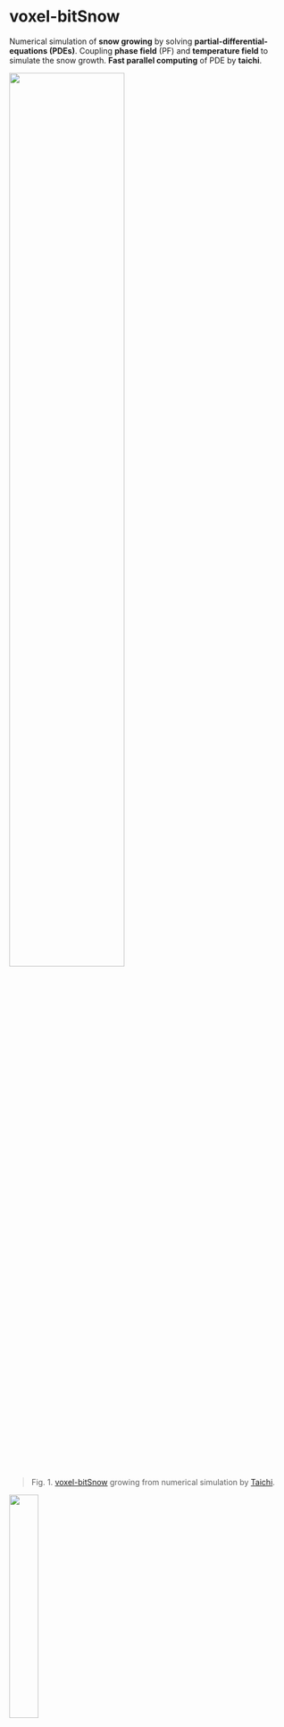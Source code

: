 # <a name="title">voxel-bitSnow</a>

Numerical simulation of **snow growing** by solving **partial-differential-equations (PDEs)**. Coupling **phase field** (PF) and **temperature field** to simulate the snow growth. **Fast parallel computing** of PDE by **taichi**.

<p align="left">
<img src="https://lh3.googleusercontent.com/gp_mebbK7wEasexbIoSj9IA4eAEoEp9TpubWbcXQkvvoto3iBRcCqa2btUOH72GUndLhf9uglRBXV3BO82GakkzRijnG_vFYGCvW=s0" width="64%" align="center"></img>
</p> 


> Fig. 1. [voxel-bitSnow](https://opensea.io/assets/0x495f947276749ce646f68ac8c248420045cb7b5e/5025769837641590739412139785757932472560744325011754290274748814264725667841/) growing from numerical simulation by [Taichi](https://github.com/taichi-dev/taichi). 


<p align="left">
<img src="https://github.com/mo-hanxuan/Snow-Dendrite-Growth/blob/main/README.assets/snow_512x512.gif?raw=true" width="32%" align="center"></img>
</p> 



> Fig. 2. [bitSnow growing with 6-fold symmetry](https://opensea.io/assets/0x495f947276749ce646f68ac8c248420045cb7b5e/5025769837641590739412139785757932472560744325011754290274748799971074506753): Simulation of snow growing by solving partial-differential-equations (PDEs). **Coupling phase field (PF) and temperature field to simulate the snow growth.** Fast **parallel computing** of partial differential equation (PDE) by **taichi**. For more info, refer to [https://github.com/mo-hanxuan/Snow-Dendrite-Growth](https://github.com/mo-hanxuan/Snow-Dendrite-Growth).

## Basic ideas
Coupling between **phase field** and **temperature field**, where

1. Phase field solves spatial distribution of solid (snow) and liquid, which considers:

   + anisotropic interface energy

   + temperature-dependent chemical-potential

2. Temperature field, which considers:

   + heat conduction

   + latent heat from solidification

Get the taichi field of snow and convert it to voxels, where the voxels' colors and brightnesses are determined by field values.

We use voxels with glowing material at the boundary of the snow, and set the gray wall at left and bottom to reflect the light and shadow.   

For more info about the simulation model of snow-growing, refer to  [https://github.com/mo-hanxuan/Snow-Dendrite-Growth](https://github.com/mo-hanxuan/Snow-Dendrite-Growth).

## activities

We invite you to create your voxel artwork, by putting your [Taichi](https://github.com/taichi-dev/taichi) code in `main.py`!

Rules:

+ You can only import two modules: `taichi` (`pip` installation guide below) and `scene.py` (in the repo).
+ The code in `main.py` cannot exceed 99 lines. Each line cannot exceed 120 characters.

The available APIs are:

+ `scene = Scene(voxel_edges, exposure)`
+ `scene.set_voxel(voxel_id, material, color)`
+ `material, color = scene.get_voxel(voxel_id)`
+ `scene.set_floor(height, color)`
+ `scene.set_directional_light(dir, noise, color)`
+ `scene.set_background_color(color)`

Remember to call `scene.finish()` at last.

**Taichi Lang documentation:** https://docs.taichi-lang.org/

**Modifying files other than `main.py` is not allowed.**


## Installation

Make sure your `pip` is up-to-date:

```bash
pip3 install pip --upgrade
```

Assume you have a Python 3 environment, simply run:

```bash
pip3 install -r requirements.txt
```

to install the dependencies of the voxel renderer.

## Quickstart

```sh
python3 main.py
```

Mouse and keyboard interface:

+ Drag with your left mouse button to rotate the camera.
+ Press `W/A/S/D/Q/E` to move the camera.
+ Press `P` to save a screenshot.

## More examples

<a href="https://github.com/raybobo/taichi-voxel-challenge"><img src="https://github.com/taichi-dev/public_files/blob/master/voxel-challenge/city.jpg" width="45%"></img></a>  <a href="https://github.com/victoriacity/voxel-challenge"><img src="https://github.com/taichi-dev/public_files/blob/master/voxel-challenge/city2.jpg" width="45%"></img></a> 
<a href="https://github.com/yuanming-hu/voxel-art"><img src="https://github.com/taichi-dev/public_files/blob/master/voxel-challenge/tree2.jpg" width="45%"></img></a> <a href="https://github.com/neozhaoliang/voxel-challenge"><img src="https://github.com/taichi-dev/public_files/blob/master/voxel-challenge/desktop.jpg" width="45%"></img></a> 
<a href="https://github.com/maajor/maajor-voxel-challenge"><img src="https://github.com/taichi-dev/public_files/blob/master/voxel-challenge/earring_girl.jpg" width="45%"></img></a>  <a href="https://github.com/rexwangcc/taichi-voxel-challenge"><img src="https://github.com/taichi-dev/public_files/blob/master/voxel-challenge/pika.jpg" width="45%"></img></a> 
<a href="https://github.com/houkensjtu/qbao_voxel_art"><img src="https://github.com/taichi-dev/public_files/blob/master/voxel-challenge/yinyang.jpg" width="45%"></img></a>  <a href="https://github.com/ltt1598/voxel-challenge"><img src="https://github.com/taichi-dev/public_files/blob/master/voxel-challenge/lang.jpg" width="45%"></img></a> 
